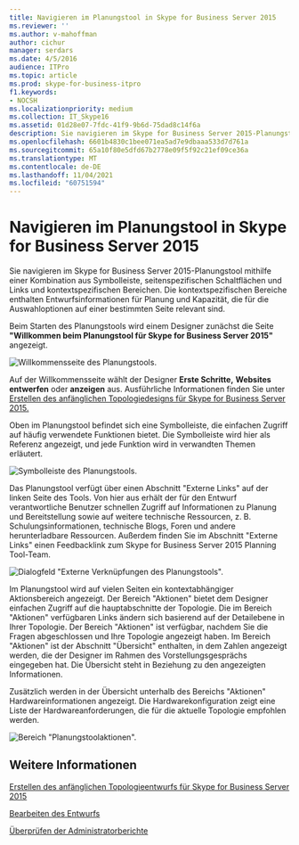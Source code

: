 ```yaml
---
title: Navigieren im Planungstool in Skype for Business Server 2015
ms.reviewer: ''
ms.author: v-mahoffman
author: cichur
manager: serdars
ms.date: 4/5/2016
audience: ITPro
ms.topic: article
ms.prod: skype-for-business-itpro
f1.keywords:
- NOCSH
ms.localizationpriority: medium
ms.collection: IT_Skype16
ms.assetid: 01d28e07-7fdc-41f9-9b6d-75dad8c14f6a
description: Sie navigieren im Skype for Business Server 2015-Planungstool mithilfe einer Kombination aus Symbolleiste, seitenspezifischen Schaltflächen und Links und kontextspezifischen Bereichen. Die kontextspezifischen Bereiche enthalten Entwurfsinformationen für Planung und Kapazität, die für die Auswahloptionen auf einer bestimmten Seite relevant sind.
ms.openlocfilehash: 6601b4830c1bee071ea5ad7e9dbaaa533d7d761a
ms.sourcegitcommit: 65a10f80e5dfd67b2778e09f5f92c21ef09ce36a
ms.translationtype: MT
ms.contentlocale: de-DE
ms.lasthandoff: 11/04/2021
ms.locfileid: "60751594"
---
```

# <a name="navigate-the-planning-tool-in-skype-for-business-server-2015"></a>Navigieren im Planungstool in Skype for Business Server 2015

Sie navigieren im Skype for Business Server 2015-Planungstool mithilfe einer Kombination aus Symbolleiste, seitenspezifischen Schaltflächen und Links und kontextspezifischen Bereichen. Die kontextspezifischen Bereiche enthalten Entwurfsinformationen für Planung und Kapazität, die für die Auswahloptionen auf einer bestimmten Seite relevant sind.

Beim Starten des Planungstools wird einem Designer zunächst die Seite **"Willkommen beim Planungstool für Skype for Business Server 2015"** angezeigt.

![Willkommensseite des Planungstools.](../../media/Planning_Tool_Welcome.png)

Auf der Willkommensseite wählt der Designer **Erste Schritte,** **Websites entwerfen** oder **anzeigen** aus. Ausführliche Informationen finden Sie unter [Erstellen des anfänglichen Topologiedesigns für Skype for Business Server 2015.](create-the-initial-design.md)

Oben im Planungstool befindet sich eine Symbolleiste, die einfachen Zugriff auf häufig verwendete Funktionen bietet. Die Symbolleiste wird hier als Referenz angezeigt, und jede Funktion wird in verwandten Themen erläutert.

![Symbolleiste des Planungstools.](../../media/Planning_Tool_Toolbar_Annotated.jpg)

Das Planungstool verfügt über einen Abschnitt "Externe Links" auf der linken Seite des Tools. Von hier aus erhält der für den Entwurf verantwortliche Benutzer schnellen Zugriff auf Informationen zu Planung und Bereitstellung sowie auf weitere technische Ressourcen, z. B. Schulungsinformationen, technische Blogs, Foren und andere herunterladbare Ressourcen. Außerdem finden Sie im Abschnitt "Externe Links" einen Feedbacklink zum Skype for Business Server 2015 Planning Tool-Team.

![Dialogfeld "Externe Verknüpfungen des Planungstools".](../../media/Planning_Tool_External_Links_Dialog.jpg)

Im Planungstool wird auf vielen Seiten ein kontextabhängiger Aktionsbereich angezeigt. Der Bereich "Aktionen" bietet dem Designer einfachen Zugriff auf die hauptabschnitte der Topologie. Die im Bereich "Aktionen" verfügbaren Links ändern sich basierend auf der Detailebene in Ihrer Topologie. Der Bereich "Aktionen" ist verfügbar, nachdem Sie die Fragen abgeschlossen und Ihre Topologie angezeigt haben. Im Bereich "Aktionen" ist der Abschnitt "Übersicht" enthalten, in dem Zahlen angezeigt werden, die der Designer im Rahmen des Vorstellungsgesprächs eingegeben hat. Die Übersicht steht in Beziehung zu den angezeigten Informationen.

Zusätzlich werden in der Übersicht unterhalb des Bereichs "Aktionen" Hardwareinformationen angezeigt. Die Hardwarekonfiguration zeigt eine Liste der Hardwareanforderungen, die für die aktuelle Topologie empfohlen werden.

![Bereich "Planungstoolaktionen".](../../media/Planning_Tool_Actions_Pane.jpg)

## <a name="see-also"></a>Weitere Informationen

[Erstellen des anfänglichen Topologieentwurfs für Skype for Business Server 2015](create-the-initial-design.md)

[Bearbeiten des Entwurfs](/previous-versions/office/lync-server-2013/lync-server-2013-editing-the-design)

[Überprüfen der Administratorberichte](/previous-versions/office/lync-server-2013/lync-server-2013-reviewing-the-administrator-reports)